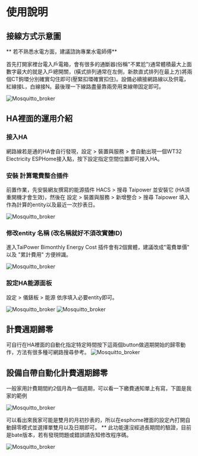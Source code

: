# 使用說明

## 接線方式示意圖

** 若不熟悉水電方面，建議諮詢專業水電師傅**

首先打開家裡台電入戶電箱，會有很多的通斷器(俗稱"不累尬")通常體積最大上面數字最大的就是入戶總開關，(橫式排列通常在左側，新款直式排列在最上方)將兩個CT鉤環分別確實勾住即可(壓緊扣環確實扣住)。設備必續接網路線以及供電，紅線接L，白線接N。最後理一下線路盡量靠兩旁用束線帶固定即可。

![Mosquitto_broker](/wt32_electricity/103927.png)

## HA裡面的運用介紹
### 接入HA
網路線若是通的HA會自行發現，設定 >  裝置與服務  >  會自動出現一個WT32 Electricity ESPHome接入點，按下設定指定空間位置即可接入HA。

### 安裝 計算電費整合插件
前置作業，先安裝網友撰寫的能源插件 HACS > 搜尋 Taipower 並安裝它 (HA須重開機才會生效)，然後在 設定  > 裝置與服務  > 新增整合  >   搜尋 Taipower 填入作為計算的entity以及最近一次抄表日。

![Mosquitto_broker](/wt32_electricity/111141.png)

### 修改entity 名稱 (改名稱就好不須改實體ID)

進入TaiPower Bimonthly Energy Cost 插件會有2個實體，建議改成"電費單價" 以及 "累計費用" 方便辨識。

![Mosquitto_broker](/wt32_electricity/112313.png)

### 設定HA能源面板

設定  >  儀錶板  > 能源  依序填入必要entity即可。

![Mosquitto_broker](/wt32_electricity/112914.png)
![Mosquitto_broker](/wt32_electricity/113034.png)

## 計費週期歸零

可自行在HA裡面的自動化指定特定時間按下這兩個button做週期開始的歸零動作，方法有很多種可網路搜尋參考。
![Mosquitto_broker](/wt32_electricity/115409.png)

## 設備自帶自動化計費週期歸零
一般家用計費期間約2個月為一個週期，可以看一下繳費通知單上有寫，下圖是我家的範例

![Mosquitto_broker](/wt32_electricity/68D1224C2C0A.jpg)

可以看出來我家可能是雙月的月初抄表的，所以在esphome裡面的設定內打開自動歸零模式並選擇單雙月以及日期即可。
** 此功能還沒經過長期間的驗證，目前是bate版本，若有發現問題或錯誤請告知修改程序碼。

![Mosquitto_broker](/wt32_electricity/114753.png)



